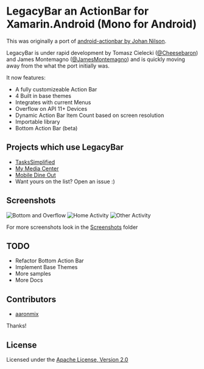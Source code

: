 LegacyBar an ActionBar for Xamarin.Android (Mono for Android)
===================

This was originally a port of [android-actionbar by Johan Nilson](https://github.com/johannilsson/android-actionbar). 

LegacyBar is under rapid development by Tomasz Cielecki ([@Cheesebaron](http://www.twitter.com/Cheesebaron)) and James Montemagno ([@JamesMontemagno](http://www.twitter.com/jamesmontemagno)) and is quickly moving away from the what the port initially was.

It now features:
* A fully customizeable Action Bar
* 4 Built in base themes
* Integrates with current Menus
* Overflow on API 11+ Devices
* Dynamic Action Bar Item Count based on screen resolution
* Importable library
* Bottom Action Bar (beta)

## Projects which use LegacyBar
* [TasksSimplified](https://github.com/jamesmontemagno/TasksSimplified)
* [My Media Center](https://play.google.com/store/apps/details?id=com.ceton.companion)
* [Mobile Dine Out](https://play.google.com/store/apps/details?id=MenuFinderAN.MenuFinderAN)
* Want yours on the list? Open an issue :)

## Screenshots
![Bottom and Overflow](https://raw.github.com/Cheesebaron/LegacyBar/master/Screenshots/BottomAction_Overflow.png)
![Home Activity](https://raw.github.com/Cheesebaron/LegacyBar/master/Screenshots/Home.png)
![Other Activity](https://raw.github.com/Cheesebaron/LegacyBar/master/Screenshots/Other_Activity.png)

For more screenshots look in the [Screenshots](https://github.com/Cheesebaron/LegacyBar/tree/master/Screenshots) folder

## TODO
* Refactor Bottom Action Bar
* Implement Base Themes
* More samples
* More Docs

## Contributors
* [aaronmix](https://github.com/aaronmix)

Thanks!

## License
Licensed under the [Apache License, Version 2.0](http://www.apache.org/licenses/LICENSE-2.0.html)
